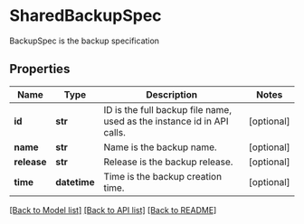 # SharedBackupSpec

BackupSpec is the backup specification

## Properties
Name | Type | Description | Notes
------------ | ------------- | ------------- | -------------
**id** | **str** | ID is the full backup file name, used as the instance id in API calls.  | [optional] 
**name** | **str** | Name is the backup name.  | [optional] 
**release** | **str** | Release is the backup release.  | [optional] 
**time** | **datetime** | Time is the backup creation time.  | [optional] 

[[Back to Model list]](../README.md#documentation-for-models) [[Back to API list]](../README.md#documentation-for-api-endpoints) [[Back to README]](../README.md)


